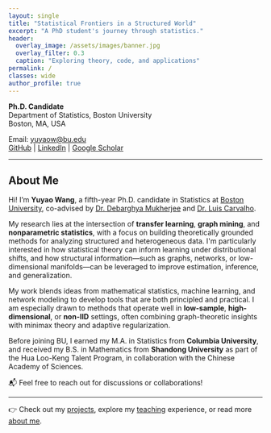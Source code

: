 ```yaml
---
layout: single
title: "Statistical Frontiers in a Structured World"
excerpt: "A PhD student's journey through statistics."
header:
  overlay_image: /assets/images/banner.jpg
  overlay_filter: 0.3
  caption: "Exploring theory, code, and applications"
permalink: /
classes: wide
author_profile: true
---
```


<!-- Custom font styling for homepage -->
<style>
.splash .page__content p,
.page__content p,
.archive__item-excerpt,
.archive__item-body {
  font-family: "Georgia", serif;
  font-size: 18px;
  line-height: 1.7;
  color: #2a2a2a;
  margin-bottom: 1.2em;
}

.page__title {
  font-family: "Georgia", serif;
  font-size: 32px;
  font-weight: 500;
}
</style>




**Ph.D. Candidate**  
Department of Statistics, Boston University  
Boston, MA, USA

Email: yuyaow@bu.edu  
[GitHub](https://github.com/olivia3395) | [LinkedIn](https://www.linkedin.com/in/yuyao-w-990571191) | [Google Scholar]()

---

## About Me

Hi! I’m **Yuyao Wang**, a fifth-year Ph.D. candidate in Statistics at [Boston University](https://www.bu.edu/), co-advised by [Dr. Debarghya Mukherjee](https://debarghya-mukherjee.github.io/) and [Dr. Luis Carvalho](https://math.bu.edu/people/lecarval/).

My research lies at the intersection of **transfer learning**, **graph mining**, and **nonparametric statistics**, with a focus on building theoretically grounded methods for analyzing structured and heterogeneous data. I'm particularly interested in how statistical theory can inform learning under distributional shifts, and how structural information—such as graphs, networks, or low-dimensional manifolds—can be leveraged to improve estimation, inference, and generalization.

My work blends ideas from mathematical statistics, machine learning, and network modeling to develop tools that are both principled and practical. I am especially drawn to methods that operate well in **low-sample**, **high-dimensional**, or **non-IID** settings, often combining graph-theoretic insights with minimax theory and adaptive regularization.

Before joining BU, I earned my M.A. in Statistics from **Columbia University**, and received my B.S. in Mathematics from **Shandong University** as part of the Hua Loo-Keng Talent Program, in collaboration with the Chinese Academy of Sciences.

📬 Feel free to reach out for discussions or collaborations!

---

👉 Check out my [projects](/projects/), explore my [teaching](/teaching/) experience, or read more [about me](/about/).



